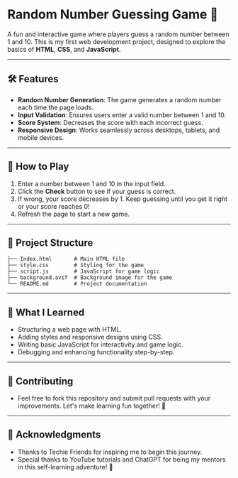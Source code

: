 # Random Number Guessing Game 🎲

A fun and interactive game where players guess a random number between 1 and 10. This is my first web development project, designed to explore the basics of **HTML**, **CSS**, and **JavaScript**.

---

## 🛠️ Features  

- **Random Number Generation**: The game generates a random number each time the page loads.  
- **Input Validation**: Ensures users enter a valid number between 1 and 10.  
- **Score System**: Decreases the score with each incorrect guess.  
- **Responsive Design**: Works seamlessly across desktops, tablets, and mobile devices.  
---

## 🚀 How to Play  

1. Enter a number between 1 and 10 in the input field.  
2. Click the **Check** button to see if your guess is correct.  
3. If wrong, your score decreases by 1. Keep guessing until you get it right or your score reaches 0!  
4. Refresh the page to start a new game.  

---

## 📂 Project Structure  

```plaintext
├── Index.html       # Main HTML file
├── style.css        # Styling for the game
├── script.js        # JavaScript for game logic
├── background.avif  # Background image for the game
└── README.md        # Project documentation
```
----

## 🌟 What I Learned

- Structuring a web page with HTML.
- Adding styles and responsive designs using CSS.
- Writing basic JavaScript for interactivity and game logic.
- Debugging and enhancing functionality step-by-step.

---

## 🤝 Contributing

- Feel free to fork this repository and submit pull requests with your improvements. Let's make learning fun together! 🎉
  
---

## 🌟 Acknowledgments

- Thanks to Techie Friends for inspiring me to begin this journey.
- Special thanks to YouTube tutorials and ChatGPT for being my mentors in this self-learning adventure! 🙌
